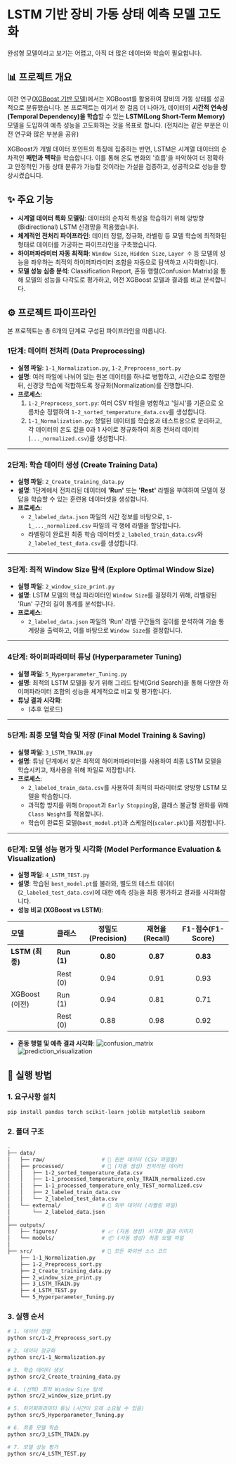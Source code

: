 # LSTM 기반 장비 가동 상태 예측 모델 고도화
완성형 모델이라고 보기는 어렵고, 아직 더 많은 데이터와 학습이 필요합니다.

## 📊 프로젝트 개요

이전 연구([XGBoost 기반 모델](https://github.com/ParkMinhyeok/CT_Data_Analysis/tree/main))에서는 XGBoost를 활용하여 장비의 가동 상태를 성공적으로 분류했습니다. 본 프로젝트는 여기서 한 걸음 더 나아가, 데이터의 **시간적 연속성(Temporal Dependency)을 학습**할 수 있는 **LSTM(Long Short-Term Memory)** 모델을 도입하여 예측 성능을 고도화하는 것을 목표로 합니다. (전처리는 같은 부분은 이전 연구와 많은 부분을 공유)

XGBoost가 개별 데이터 포인트의 특징에 집중하는 반면, LSTM은 시계열 데이터의 순차적인 **패턴과 맥락**을 학습합니다. 이를 통해 온도 변화의 '흐름'을 파악하여 더 정확하고 안정적인 가동 상태 분류가 가능할 것이라는 가설을 검증하고, 성공적으로 성능을 향상시켰습니다.

## ✨ 주요 기능

-   **시계열 데이터 특화 모델링**: 데이터의 순차적 특성을 학습하기 위해 양방향(Bidirectional) LSTM 신경망을 적용했습니다.
-   **체계적인 전처리 파이프라인**: 데이터 정렬, 정규화, 라벨링 등 모델 학습에 최적화된 형태로 데이터를 가공하는 파이프라인을 구축했습니다.
-   **하이퍼파라미터 자동 최적화**: `Window Size`, `Hidden Size`, `Layer 수` 등 모델의 성능을 좌우하는 최적의 하이퍼파라미터 조합을 자동으로 탐색하고 시각화합니다.
-   **모델 성능 심층 분석**: Classification Report, 혼동 행렬(Confusion Matrix)을 통해 모델의 성능을 다각도로 평가하고, 이전 XGBoost 모델과 결과를 비교 분석합니다.

## ⚙️ 프로젝트 파이프라인

본 프로젝트는 총 6개의 단계로 구성된 파이프라인을 따릅니다.

### **1단계: 데이터 전처리 (Data Preprocessing)**

-   **실행 파일**: `1-1_Normalization.py`, `1-2_Preprocess_sort.py`
-   **설명**: 여러 파일에 나뉘어 있는 원본 데이터를 하나로 병합하고, 시간순으로 정렬한 뒤, 신경망 학습에 적합하도록 정규화(Normalization)를 진행합니다.
-   **프로세스**:
    1.  `1-2_Preprocess_sort.py`: 여러 CSV 파일을 병합하고 '일시'를 기준으로 오름차순 정렬하여 `1-2_sorted_temperature_data.csv`를 생성합니다.
    2.  `1-1_Normalization.py`: 정렬된 데이터를 학습용과 테스트용으로 분리하고, 각 데이터의 온도 값을 0과 1 사이로 정규화하여 최종 전처리 데이터(`..._normalized.csv`)를 생성합니다.

---

### **2단계: 학습 데이터 생성 (Create Training Data)**

-   **실행 파일**: `2_Create_training_data.py`
-   **설명**: 1단계에서 전처리된 데이터에 **'Run'** 또는 **'Rest'** 라벨을 부여하여 모델이 정답을 학습할 수 있는 훈련용 데이터셋을 생성합니다.
-   **프로세스**:
    -   `2_labeled_data.json` 파일의 시간 정보를 바탕으로, `1-1_..._normalized.csv` 파일의 각 행에 라벨을 할당합니다.
    -   라벨링이 완료된 최종 학습 데이터셋 `2_labeled_train_data.csv`와 `2_labeled_test_data.csv`를 생성합니다.

---

### **3단계: 최적 Window Size 탐색 (Explore Optimal Window Size)**

-   **실행 파일**: `2_window_size_print.py`
-   **설명**: LSTM 모델의 핵심 파라미터인 `Window Size`를 결정하기 위해, 라벨링된 'Run' 구간의 길이 통계를 분석합니다.
-   **프로세스**:
    -   `2_labeled_data.json` 파일의 'Run' 라벨 구간들의 길이를 분석하여 기술 통계량을 출력하고, 이를 바탕으로 `Window Size`를 결정합니다.

---

### **4단계: 하이퍼파라미터 튜닝 (Hyperparameter Tuning)**

-   **실행 파일**: `5_Hyperparameter_Tuning.py`
-   **설명**: 최적의 LSTM 모델을 찾기 위해 그리드 탐색(Grid Search)을 통해 다양한 하이퍼파라미터 조합의 성능을 체계적으로 비교 및 평가합니다.
-   **튜닝 결과 시각화**:
     - (추후 업로드)

---

### **5단계: 최종 모델 학습 및 저장 (Final Model Training & Saving)**

-   **실행 파일**: `3_LSTM_TRAIN.py`
-   **설명**: 튜닝 단계에서 찾은 최적의 하이퍼파라미터를 사용하여 최종 LSTM 모델을 학습시키고, 재사용을 위해 파일로 저장합니다.
-   **프로세스**:
    -   `2_labeled_train_data.csv`를 사용하여 최적의 파라미터로 양방향 LSTM 모델을 학습합니다.
    -   과적합 방지를 위해 `Dropout`과 `Early Stopping`을, 클래스 불균형 완화를 위해 `Class Weight`를 적용합니다.
    -   학습이 완료된 모델(`best_model.pt`)과 스케일러(`scaler.pkl`)를 저장합니다.

---

### **6단계: 모델 성능 평가 및 시각화 (Model Performance Evaluation & Visualization)**

-   **실행 파일**: `4_LSTM_TEST.py`
-   **설명**: 학습된 `best_model.pt`를 불러와, 별도의 테스트 데이터(`2_labeled_test_data.csv`)에 대한 예측 성능을 최종 평가하고 결과를 시각화합니다.
-   **성능 비교 (XGBoost vs LSTM)**:

| 모델 | 클래스 | 정밀도(Precision) | 재현율(Recall) | F1-점수(F1-Score) |
| :--- | :--- | :---: | :---: | :---: |
| **LSTM (최종)** | **Run (1)** | **0.80** | **0.87** | **0.83** |
| | Rest (0) | 0.94 | 0.91 | 0.93 |
| XGBoost (이전) | Run (1) | 0.94 | 0.81 | 0.71 |
| | Rest (0) | 0.88 | 0.98 | 0.92 |

-   **혼동 행렬 및 예측 결과 시각화**:
![confusion_matrix](https://github.com/user-attachments/assets/0e7b844f-4578-411e-a0de-6dacd55071f0)
![prediction_visualization](https://github.com/user-attachments/assets/db0e7902-2ff8-4b9a-b070-4e23aa9ba689)

## 🚀 실행 방법

### **1. 요구사항 설치**
```bash
pip install pandas torch scikit-learn joblib matplotlib seaborn
```

### **2. 폴더 구조**
```bash
.
├── data/
│   ├── raw/                  # 📁 원본 데이터 (CSV 파일들)
│   ├── processed/            # 📂 (자동 생성) 전처리된 데이터
│   │   ├── 1-2_sorted_temperature_data.csv
│   │   ├── 1-1_processed_temperature_only_TRAIN_normalized.csv
│   │   ├── 1-1_processed_temperature_only_TEST_normalized.csv
│   │   ├── 2_labeled_train_data.csv
│   │   └── 2_labeled_test_data.csv
│   └── external/             # 📂 외부 데이터 (라벨링 파일)
│       └── 2_labeled_data.json
│
├── outputs/
│   ├── figures/              # 📈 (자동 생성) 시각화 결과 이미지
│   └── models/               # 📦 (자동 생성) 최종 모델 파일
│
├── src/                      # 📜 모든 파이썬 소스 코드
    ├── 1-1_Normalization.py
    ├── 1-2_Preprocess_sort.py
    ├── 2_Create_training_data.py
    ├── 2_window_size_print.py
    ├── 3_LSTM_TRAIN.py
    ├── 4_LSTM_TEST.py
    └── 5_Hyperparameter_Tuning.py
```

### **3. 실행 순서**
```bash
# 1. 데이터 정렬
python src/1-2_Preprocess_sort.py

# 2. 데이터 정규화
python src/1-1_Normalization.py

# 3. 학습 데이터 생성
python src/2_Create_training_data.py

# 4. (선택) 최적 Window Size 탐색
python src/2_window_size_print.py

# 5. 하이퍼파라미터 튜닝 (시간이 오래 소요될 수 있음)
python src/5_Hyperparameter_Tuning.py

# 6. 최종 모델 학습
python src/3_LSTM_TRAIN.py

# 7. 모델 성능 평가
python src/4_LSTM_TEST.py
```
